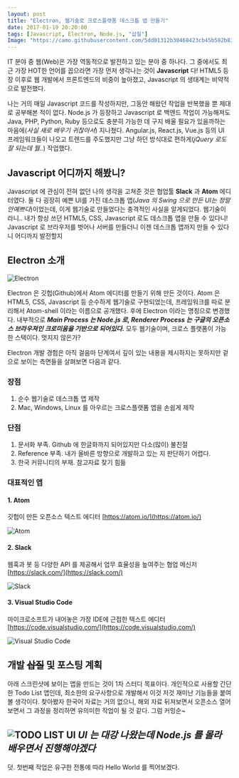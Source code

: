 ```yaml
---
layout: post
title: "Electron, 웹기술로 크로스플랫폼 데스크톱 앱 만들기"
date: 2017-01-19 20:20:00
tags: [Javascript, Electron, Node.js, "삽질"]
Image: "https://camo.githubusercontent.com/5dd01312b30468423cb45b582b83773f5a9019bb/687474703a2f2f656c656374726f6e2e61746f6d2e696f2f696d616765732f656c656374726f6e2d6c6f676f2e737667"
---
```


IT 분야 중 웹(Web)은 가장 역동적으로 발전하고 있는 분야 중 하나다. 그 중에서도 최근 가장 HOT한 언어를 꼽으라면 가장 먼저 생각나는 것이 **Javascript** 다! HTML5 등장 이후로 웹 개발에서 프론트엔드의 비중이 높아졌고, Javascript 의 생태계는 비약적으로 발전했다. 

나는 거의 매일 Javascript 코드를 작성하지만, 그동안 해왔던 작업을 반복했을 뿐 제대로 공부해본 적이 없다. Node.js 가 등장하고 Javascript 로 백엔드 작업이 가능해져도 Java, PHP, Python, Ruby 등으로도 충분히 가능한 데 구지 배울 필요가 있을까하는 마음에(*사실 새로 배우기 귀찮아서*) 지나쳤다. Angular.js, React.js, Vue.js 등의 UI 프레임워크들이 나오고 트렌드를 주도했지만 그냥 하던 방식대로 편하게(*jQuery 로도 잘 되는데 뭘..*) 작업했다.

## Javascript 어디까지 해봤니?

Javascript 에 관심이 전혀 없던 나의 생각을 고쳐준 것은 협업툴 **Slack** 과 **Atom** 에디터였다. 둘 다 굉장히 예쁜 UI를 가진 데스크톱 앱(*Java 의  Swing 으로 만든 UI는 정말 안예쁘다*)이었는데, 이게 웹기술로 만들었다는 충격적인 사실을 알게되었다. 웹기술이라니.. 내가 항상 쓰던 HTML5, CSS, Javascript 로도 데스크톱 앱을 만들 수 있다니! Javascript 로 브라우저를 벗어나 서버를 만들더니 이젠 데스크톱 앱까지 만들 수 있다니 어디까지 발전할지 

## Electron 소개

![][electron]

Electron 은 깃헙(Github)에서 Atom 에디터를 만들기 위해 만든 것이다. Atom 은 HTML5, CSS, Javascript 등 순수하게 웹기술로 구현되었는데, 프레임워크를 따로 분리해서  Atom-shell 이라는 이름으로 공개했다. 후에 Electron 이라는 명칭으로 변경했다. 내부적으로 ***Main Process 는 Node.js 로, Renderer Process 는 구글의 오픈소스 브라우져인 크로미움을 기반으로 되어있다.*** 모두 웹기술이며, 크로스 플랫폼이 가능한 스택이다. 멋지지 않은가?

Electron 개발 경험은 아직 걸음마 단계여서 깊이 있는 내용을 제시하지는 못하지만 겉으로 보이는 측면들을 살펴보면 다음과 같다.

### 장점
1. 순수 웹기술로 데스크톱 앱 제작
2. Mac, Windows, Linux 를 아우르는 크로스플랫폼 앱을 손쉽게 제작

### 단점
1. 문서화 부족. Github 에 한글화까지 되어있지만 다소(많이) 불친절
2. Reference 부족. 내가 올바른 방향으로 개발하고 있는 지 판단하기 어렵다.
3. 한국 커뮤니티의 부재. 참고자료 찾기 힘듦

### 대표적인 앱

#### 1. Atom
깃헙이 만든 오픈소스 텍스트 에디터
[https://atom.io/](https://atom.io/)

![][atom]

#### 2. Slack
웹훅과 봇 등 다양한 API 를 제공해서 업무 효율성을 높여주는 협업 메신저
[https://slack.com/](https://slack.com/)

![][slack]

#### 3. Visual Studio Code
마이크로소프트가 내어놓은 가장 IDE에 근접한 텍스트 에디터
[https://code.visualstudio.com/](https://code.visualstudio.com/)

![][vs-code]


## 개발 ~~삽질~~ 및 포스팅 계획

아래 스크린샷에 보이는 앱을 만드는 것이 1차 스터디 목표이다. 개인적으로 사용할 간단한 Todo List 앱인데, 최소한의 요구사항으로 개발해서 이것 저것 재미난 기능들을 붙여볼 생각이다. 찾아봤자 한국어 자료는 거의 없으니, 해외 자료 뒤져보면서 오픈소스 열어보면서 그 과정을 정리하면 유의미한 작업이 될 것 같다. 그럼 커밍순~

![][todo-list]
*UI 는 대강 나왔는데 Node.js 를 몰라 배우면서 진행해야겠다*
---

덧. 첫번째 작업은 유구한 전통에 따라 Hello World 를 찍어보겠다.

[electron]:	https://camo.githubusercontent.com/5dd01312b30468423cb45b582b83773f5a9019bb/687474703a2f2f656c656374726f6e2e61746f6d2e696f2f696d616765732f656c656374726f6e2d6c6f676f2e737667 "Electron"
[atom]: https://cdn-business.discourse.org/uploads/github_atom/487/cda7a1c2ac02fd3d.png "Atom"
[slack]: https://inteamwetrust.files.wordpress.com/2016/05/slack-logo.jpg "Slack"
[vs-code]: http://2434zd29misd3e4a4f1e73ki.wpengine.netdna-cdn.com/wp-content/uploads/2015/05/VS_rgb_Purple_D-800x227.png "Visual Studio Code"
[todo-list]: /public/images/posts/2017-01-19-introducing-electron/todo-list.png "TODO LIST UI"